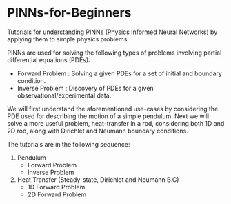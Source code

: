 # PINNs-for-Beginners
Tutorials for understanding PINNs (Physics Informed Neural Networks) by applying them to simple physics problems.

PINNs are used for solving the following types of problems involving partial differential equations (PDEs):
- Forward Problem : Solving a given PDEs for a set of initial and boundary condition.
- Inverse Problem : Discovery of PDEs for a given observational/experimental data.

We will first understand the aforementioned use-cases by considering the PDE used for describing the motion of a simple pendulum.
Next we will solve a more useful problem, heat-transfer in a rod, considering both 1D and 2D rod, along with Dirichlet and Neumann boundary conditions.

The tutorials are in the following sequence:
1. Pendulum  
   - Forward Problem  
   - Inverse Problem  
2. Heat Transfer (Steady-state, Dirichlet and Neumann B.C)
   - 1D Forward Problem
   - 2D Forward Problem
